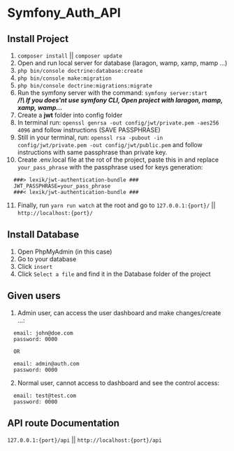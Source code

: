 # Symfony_Auth_API

## Install Project

1. `composer install` || `composer update`
2. Open and run local server for database (laragon, wamp, xamp, mamp ...)
3. `php bin/console doctrine:database:create`
4. `php bin/console make:migration`
5. `php bin/console doctrine:migrations:migrate`
6. Run the symfony server with the command: `symfony server:start`  
  ***/!\ If you does'nt use symfony CLI, Open project with laragon, mamp, xamp, wamp...***
7. Create a **jwt** folder into config folder  
8. In terminal run: `openssl genrsa -out config/jwt/private.pem -aes256 4096` and follow instructions (SAVE PASSPHRASE)  
9. Still in your terminal, run: `openssl rsa -pubout -in config/jwt/private.pem -out config/jwt/public.pem` and follow instructions with same passphrase than private key.  
10. Create .env.local file at the rot of the project, paste this in and replace `your_pass_phrase` with the passphrase used for keys generation:  
  ```
    ###> lexik/jwt-authentication-bundle ###
    JWT_PASSPHRASE=your_pass_phrase
    ###< lexik/jwt-authentication-bundle ###
  ```  
11. Finally, run `yarn run watch` at the root and go to `127.0.0.1:{port}/` || `http://localhost:{port}/`  

## Install Database
1. Open PhpMyAdmin (in this case)
2. Go to your database
3. Click `insert`
4. Click `Select a file` and find it in the Database folder of the project

## Given users  
1. Admin user, can access the user dashboard and make changes/create ...:  
  ```
    email: john@doe.com
    password: 0000
    
    OR
    
    email: admin@auth.com
    password: 0000
  ```  
2. Normal user, cannot access to dashboard and see the control access:  
  ```  
    email: test@test.com
    password: 0000
  ```  
    
## API route Documentation  
`127.0.0.1:{port}/api` || `http://localhost:{port}/api`
